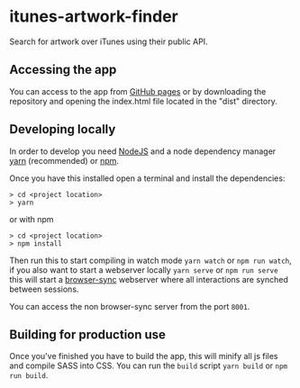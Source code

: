 # itunes-artwork-finder

Search for artwork over iTunes using their public API.

## Accessing the app

You can access to the app from [GitHub pages](https://alexbcberio.github.io/itunes-artwork-finder/) or by downloading the repository and opening the index.html file located in the "dist" directory.

## Developing locally

In order to develop you need [NodeJS](https://nodejs.org) and a node dependency manager [yarn](https://yarnpkg.com/) (recommended) or [npm](https://www.npmjs.com/).

Once you have this installed open a terminal and install the dependencies:

```shell
> cd <project location>
> yarn
```

or with npm

```shell
> cd <project location>
> npm install
```

Then run this to start compiling in watch mode `yarn watch` or `npm run watch`, if you also want to start a webserver locally `yarn serve` or `npm run serve` this will start a [browser-sync](https://classic.yarnpkg.com/en/package/browser-sync) webserver where all interactions are synched between sessions.

You can access the non browser-sync server from the port `8001`.

## Building for production use

Once you've finished you have to build the app, this will minify all js files and compile SASS into CSS. You can run the `build` script `yarn build` or `npm run build`.
